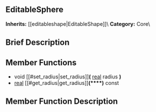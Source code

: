 ##  EditableSphere  
**Inherits:** [[editableshape|EditableShape]]\\
**Category:** Core\\
##  Brief Description  

##  Member Functions 
  * void [[#set_radius|set_radius]]**(** [real](class_real) radius **)**
  * [real](class_real) [[#get_radius|get_radius]]**(****)** const
##  Member Function Description  
